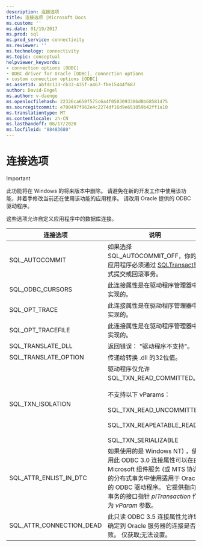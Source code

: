```yaml
---
description: 连接选项
title: 连接选项 |Microsoft Docs
ms.custom: ''
ms.date: 01/19/2017
ms.prod: sql
ms.prod_service: connectivity
ms.reviewer: ''
ms.technology: connectivity
ms.topic: conceptual
helpviewer_keywords:
- connection options [ODBC]
- ODBC driver for Oracle [ODBC], connection options
- custom connection options [ODBC]
ms.assetid: abfdc133-cb33-435f-a467-fbe15444f687
author: David-Engel
ms.author: v-daenge
ms.openlocfilehash: 22326ca650f575c6a4f0503093306d8b68581475
ms.sourcegitcommit: e700497f962e4c2274df16d9e651059b42ff1a10
ms.translationtype: MT
ms.contentlocale: zh-CN
ms.lasthandoff: 08/17/2020
ms.locfileid: "88483680"
---
```

# <a name="connect-options"></a>连接选项
> [!IMPORTANT]  
>  此功能将在 Windows 的将来版本中删除。 请避免在新的开发工作中使用该功能，并着手修改当前还在使用该功能的应用程序。 请改用 Oracle 提供的 ODBC 驱动程序。  
  
 这些选项允许自定义应用程序中的数据库连接。  
  
|连接选项|说明|  
|--------------------|-----------|  
|SQL_AUTOCOMMIT|如果选择 SQL_AUTOCOMMIT_OFF，你的应用程序必须通过 [SQLTransact](../../odbc/microsoft/core-level-api-functions-odbc-driver-for-oracle.md)显式提交或回滚事务。|  
|SQL_ODBC_CURSORS|此连接属性是在驱动程序管理器中实现的。|  
|SQL_OPT_TRACE|此连接属性是在驱动程序管理器中实现的。|  
|SQL_OPT_TRACEFILE|此连接属性是在驱动程序管理器中实现的。|  
|SQL_TRANSLATE_DLL|返回错误： "驱动程序不支持"。|  
|SQL_TRANSLATE_OPTION|传递给转换 .dll 的32位值。|  
|SQL_TXN_ISOLATION|驱动程序仅允许 SQL_TXN_READ_COMMITTED。<br /><br /> 不支持以下 vParams：<br /><br /> SQL_TXN_READ_UNCOMMITTED<br /><br /> SQL_TXN_REAPEATABLE_READ<br /><br /> SQL_TXN_SERIALIZABLE|  
|SQL_ATTR_ENLIST_IN_DTC|如果使用的是 Windows NT) ，使用此 ODBC 3.0 连接属性可以在由 Microsoft 组件服务 (或 MTS 协调的分布式事务中使用适用于 Oracle 的 ODBC 驱动程序。 它提供指向事务的接口指针 *pITransaction* 作为 *vParam* 参数。|  
|SQL_ATTR_CONNECTION_DEAD|此只读 ODBC 3.5 连接属性允许您确定到 Oracle 服务器的连接是否失败。 仅获取;无法设置。|
